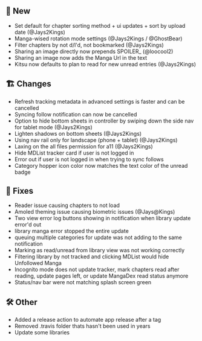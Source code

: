 ## 🥳 New
- Set default for chapter sorting method + ui updates + sort by upload date (@Jays2Kings)
- Manga-wised rotation mode settings (@Jays2Kings / @GhostBear)
- Filter chapters by not d/l'd, not bookmarked (@Jays2Kings)
- Sharing an image directly now prepends SPOILER_ (@loocool2)
- Sharing an image now adds the Manga Url in the text
- Kitsu now defaults to plan to read for new unread entries (@Jays2Kings)

## 🏗️ Changes
- Refresh tracking metadata in advanced settings is faster and can be cancelled
- Syncing follow notification can now be cancelled
- Option to hide bottom sheets in controller by swiping down the side nav for tablet mode (@Jays2Kings)
- Lighten shadows on bottom sheets (@Jays2Kings)
- Using nav rail only for landscape (phone + tablet) (@Jays2Kings)
- Laxing on the all files permission for a11 (@Jays2Kings)
- Hide MDList tracker card if user is not logged in
- Error out if user is not logged in when trying to sync follows
- Category hopper icon color now matches the text color of the unread badge

## 🐜 Fixes
- Reader issue causing chapters to not load
- Amoled theming issue causing biometric issues (@Jays@Kings)
- Two view error log buttons showing in notification when library update error'd out
- library manga error stopped the entire update
- queuing multiple categories for update was not adding to the same notification
- Marking as read/unread from library view was not working correctly
- Filtering library by not tracked and clicking MDList would hide Unfollowed Manga
- Incognito mode does not update tracker, mark chapters read after reading, update pages left, or update  MangaDex read status anymore
- Status/nav bar were not matching splash screen green

## 🛠️ Other
- Added a release action to automate app release after a tag
- Removed .travis folder thats hasn't been used in years
- Update some libraries
